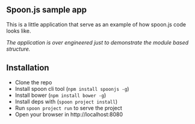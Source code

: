 Spoon.js sample app
---

This is a little application that serve as an example of how spoon.js code looks like.

*The application is over engineered just to demonstrate the module based structure.*

## Installation ##

- Clone the repo
- Install spoon cli tool (`npm install spoonjs -g`)
- Install bower (`npm install bower -g`)
- Install deps with (`spoon project install`)
- Run `spoon project run` to serve the project
- Open your browser in http://localhost:8080
